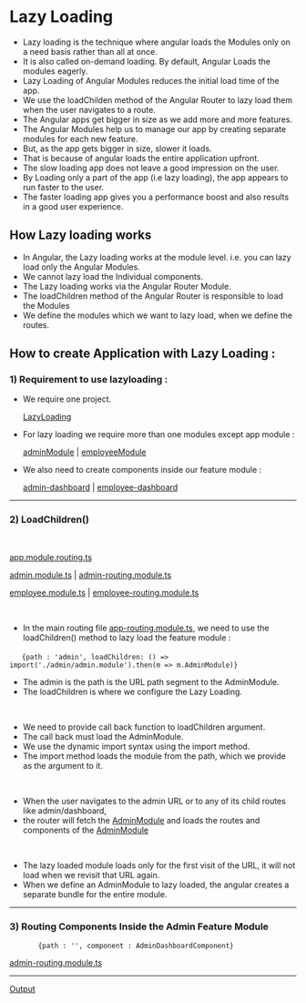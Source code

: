 # Lazy Loading 
- Lazy loading is the technique where angular loads the Modules only on a need basis rather than all at once. 
- It is also called on-demand loading. By default, Angular Loads the modules eagerly. 
- Lazy Loading of Angular Modules reduces the initial load time of the app. 
- We use the loadChilden method of the Angular Router to lazy load them when the user navigates to a route. 
- The Angular apps get bigger in size as we add more and more features. 
- The Angular Modules help us to manage our app by creating separate modules for each new feature. 
- But, as the app gets bigger in size, slower it loads. 
- That is because of angular loads the entire application upfront.
- The slow loading app does not leave a good impression on the user. 
- By Loading only a part of the app (i.e lazy loading), the app appears to run faster to the user. 
- The faster loading app gives you a performance boost and also results in a good user experience.


## How Lazy loading works
- In Angular, the Lazy loading works at the module level. i.e. you can lazy load only the Angular Modules. 
- We cannot lazy load the Individual components.
- The Lazy loading works via the Angular Router Module. 
- The loadChildren method of the Angular Router is responsible to load the Modules
- We define the modules which we want to lazy load, when we define the routes.

## How to create Application with Lazy Loading :

### 1) Requirement to use lazyloading :
- We require one project.

  [LazyLoading](https://github.com/Girish-GAP/Angular/tree/main/LazyLoading/src_lazyLoading)

- For lazy loading we require more than one modules except app module : <br>
 
    [adminModule](https://github.com/Girish-GAP/Angular/tree/main/LazyLoading/src_lazyLoading/app/admin)    |    [employeeModule](https://github.com/Girish-GAP/Angular/tree/main/LazyLoading/src_lazyLoading/app/employee) 

-  We also need to create components inside our feature module : 
  
    [admin-dashboard](https://github.com/Girish-GAP/Angular/tree/main/LazyLoading/src_lazyLoading/app/admin/admin-dashboard)    |     [employee-dashboard](https://github.com/Girish-GAP/Angular/tree/main/LazyLoading/src_lazyLoading/app/employee)

---------------------

### 2) LoadChildren()

<br>

[app.module.routing.ts](https://github.com/Girish-GAP/Angular/blob/main/LazyLoading/src_lazyLoading/app/app-routing.module.ts)      

[admin.module.ts](https://github.com/Girish-GAP/Angular/blob/main/LazyLoading/src_lazyLoading/app/admin/admin.module.ts)      |       [admin-routing.module.ts](https://github.com/Girish-GAP/Angular/blob/main/LazyLoading/src_lazyLoading/app/admin/admin-routing.module.ts) 


[employee.module.ts](https://github.com/Girish-GAP/Angular/blob/main/LazyLoading/src_lazyLoading/app/employee/employee.module.ts)     |       [employee-routing.module.ts](https://github.com/Girish-GAP/Angular/blob/main/LazyLoading/src_lazyLoading/app/employee/employee-routing.module.ts)

<br>

- In the main routing file [app-routing.module.ts](https://github.com/Girish-GAP/Angular/blob/main/LazyLoading/src_lazyLoading/app/app-routing.module.ts), we need to use the loadChildren() method to lazy 
load the feature module :
####
       {path : 'admin', loadChildren: () => import('./admin/admin.module').then(m => m.AdminModule)}

- The admin is the path is the URL path segment to the AdminModule. 
- The loadChildren is where we configure the Lazy Loading.
<br>

- We need to provide call back function to loadChildren argument. 
- The call back must load the AdminModule. 
- We use the dynamic import syntax using the import method. 
- The import method loads the module from the path, which we provide as the argument to it.
<br>

- When the user navigates to the admin URL or to any of its child routes like admin/dashboard, 
- the router will fetch the [AdminModule](https://github.com/Girish-GAP/Angular/blob/main/LazyLoading/src_lazyLoading/app/admin/admin.module.ts) and loads the routes and components of the [AdminModule](https://github.com/Girish-GAP/Angular/blob/main/LazyLoading/src_lazyLoading/app/admin/admin.module.ts)
<br>

- The lazy loaded module loads only for the first visit of the URL, it will not load when we revisit that URL again.
- When we define an AdminModule to lazy loaded, the angular creates a separate bundle for the entire module.

----------------

### 3) Routing Components Inside the Admin Feature Module
           {path : '', component : AdminDashboardComponent}
  
 [admin-routing.module.ts](https://github.com/Girish-GAP/Angular/blob/main/LazyLoading/src_lazyLoading/app/admin/admin-routing.module.ts)

------------------------------------------

[Output](https://github.com/Girish-GAP/Angular/blob/main/LazyLoading/lazyLoading_Output.png)

